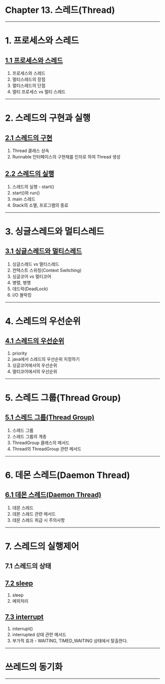 # Chapter 13. 스레드(Thread)

---

# 1. 프로세스와 스레드

## <a href="1. 프로세스와 스레드/1.1 프로세스와 스레드.md" target="_blank">1.1 프로세스와 스레드</a>
1. 프로세스와 스레드
2. 멀티스레드의 장점
3. 멀티스레드의 단점
4. 멀티 프로세스 vs 멀티 스레드

---

# 2. 스레드의 구현과 실행

## <a href="2. 스레드의 구현과 실행/2.1 스레드의 구현.md" target="_blank">2.1 스레드의 구현</a>
1) Thread 클래스 상속
2) Runnable 인터페이스의 구현체를 인자로 하여 Thread 생성

## <a href="2. 스레드의 구현과 실행/2.2 스레드의 실행.md" target="_blank">2.2 스레드의 실행</a>
1) 스레드의 실행 - start()
2) start()와 run()
3) main 스레드
4) Stack의 소멸, 프로그램의 종료

---

# 3. 싱글스레드와 멀티스레드

## <a href="3. 싱글스레드와 멀티스레드/3.1 싱글스레드와 멀티스레드.md" target="_blank">3.1 싱글스레드와 멀티스레드</a>
1) 싱글스레드 vs 멀티스레드
2) 컨텍스트 스위칭(Context Switching)
3) 싱글코어 vs 멀티코어
4) 병렬, 병행
5) 데드락(DeadLock)
6) I/O 블락킹

---

# 4. 스레드의 우선순위

## <a href="4. 스레드의 우선순위/4.1 스레드의 우선순위.md" target="_blank">4.1 스레드의 우선순위</a>
1) priority
2) java에서 스레드의 우선순위 지정하기
3) 싱글코어에서의 우선순위
4) 멀티코어에서의 우선순위

---

# 5. 스레드 그룹(Thread Group)

## <a href="5. 스레드 그룹(Thread Group)/5.1 스레드 그룹(Thread Group).md" target="_blank">5.1 스레드 그룹(Thread Group)</a>
1) 스레드 그룹
2) 스레드 그룹의 계층
3) ThreadGroup 클래스의 메서드
4) Thread의 ThreadGroup 관련 메서드

---

# 6. 데몬 스레드(Daemon Thread)
## <a href="6. 데몬 스레드(Daemon Thread)/6.1 데몬 스레드(Daemon Thread).md" target="_blank">6.1 데몬 스레드(Daemon Thread)</a>

1) 데몬 스레드
2) 데몬 스레드 관련 메서드
3) 데몬 스레드 취급 시 주의사항

---

# 7. 스레드의 실행제어
## 7.1 스레드의 상태

## <a href="7. 스레드의 실행제어/7.2 sleep.md" target="_blank">7.2 sleep</a>
1) sleep
2) 예외처리

## <a href="7. 스레드의 실행제어/7.3 interrupt.md" target="_blank">7.3 interrupt</a>
1) interrupt()
2) interrupted 상태 관련 메서드
3) 부가적 효과 - WAITING, TIMED_WAITING 상태에서 탈출한다.

---

# 쓰레드의 동기화


---